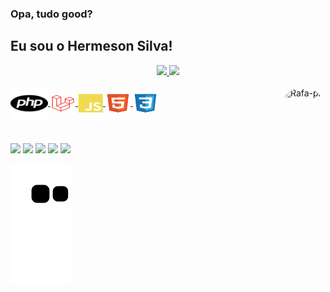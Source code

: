 ### Opa, tudo good? 
## Eu sou o Hermeson Silva!

<!--
- 🔭 I’m currently working on ...
- 🌱 I’m currently learning ...
- 👯 I’m looking to collaborate on ...
- 🤔 I’m looking for help with ...
- 💬 Ask me about ...
- 📫 How to reach me: ...
- 😄 Pronouns: ...
- ⚡ Fun fact: ...
-->
<div align="center">
  <a href="https://github.com/hermesonDMC">
  <img height="150em" src="https://github-readme-stats.vercel.app/api?username=hermesonDMC&show_icons=true&theme=dracula&include_all_commits=true&count_private=true"/>
  <img height="150em" src="https://github-readme-stats.vercel.app/api/top-langs/?username=hermesonDMC&layout=compact&langs_count=7&theme=dracula"/>
</div>
<div style="display: inline_block"><br>
  <img align="center" alt="Hermeson-Js" height="50" width="60" src="https://raw.githubusercontent.com/devicons/devicon/master/icons/php/php-plain.svg">    
  <img align="center" alt="Hermeson-Js" height="30" width="40" src="https://raw.githubusercontent.com/vscode-icons/vscode-icons/master/icons/file_type_blade.svg">    
  <img align="center" alt="Hermeson-Js" height="30" width="40" src="https://raw.githubusercontent.com/devicons/devicon/master/icons/javascript/javascript-plain.svg">
  <img align="center" alt="Hermeson-HTML" height="30" width="40" src="https://raw.githubusercontent.com/devicons/devicon/master/icons/html5/html5-original.svg">
  <img align="center" alt="Hermeson-CSS" height="30" width="40" src="https://raw.githubusercontent.com/devicons/devicon/master/icons/css3/css3-original.svg">
  <img align="right" alt="Rafa-pic" height="150" style="border-radius:50px;" src="https://media.tenor.com/i_K3zWsgcG8AAAAi/hacker-pepe.gif">
</div>
  
#
  
<div> 
  <a href="https://instagram.com/hermeson_dmc" target="_blank"><img src="https://img.shields.io/badge/-Instagram-%23E4405F?style=for-the-badge&logo=instagram&logoColor=white" target="_blank"></a>
  <a href="https://www.linkedin.com/in/hermeson-silva-a07010140/" target="_blank"><img src="https://img.shields.io/badge/-LinkedIn-%230077B5?style=for-the-badge&logo=linkedin&logoColor=white" target="_blank"></a> 
  <a href="https://linktr.ee/hermeson_dmc" target="_blank"><img src="https://img.shields.io/badge/linktree-39E09B?style=for-the-badge&logo=linktree&logoColor=white" target="_blank"></a> 
  <a href = "mailto:hermesonsadasilva@gmail.com"><img src="https://img.shields.io/badge/-Gmail-%23333?style=for-the-badge&logo=gmail&logoColor=white" target="_blank"></a>
  <a href = "mailto:hermesonsadasilva@gmail.com"><img src="https://img.shields.io/badge/-Gmail-%23333?style=for-the-badge&logo=gmail&logoColor=white" target="_blank"></a>
  
  ![Snake animation](https://github.com/hermesonDMC/hermesonDMC/blob/output/github-contribution-grid-snake.svg)
  
</div>
